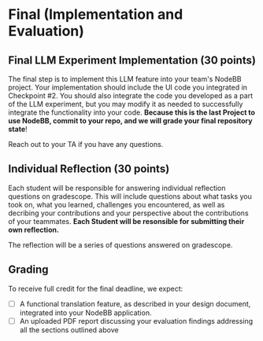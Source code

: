 # Final (Implementation and Evaluation)

## Final LLM Experiment Implementation (30 points)

The final step is to implement this LLM feature into your team's NodeBB project. Your implementation should include the UI code you integrated in Checkpoint #2. You should also integrate the code you developed as a part of the LLM experiment, but you may modify it as needed to successfully integrate the functionality into your code.
**Because this is the last Project to use NodeBB, commit to your repo, and we will grade your final repository state**!

Reach out to your TA if you have any questions. 

## Individual Reflection (30 points)

Each student will be responsible for answering individual reflection questions on gradescope.  This will include questions about what tasks you took on, what you learned, challenges you encountered, as well as decribing your contributions and your perspective about the contributions of your teammates.  **Each Student will be resonsible for submitting their own reflection.** 

The reflection will be a series of questions answered on gradescope.


## Grading
To receive full credit for the final deadline, we expect:

- [ ] A functional translation feature, as described in your design document, integrated into your NodeBB application.
- [ ] An uploaded PDF report discussing your evaluation findings addressing all the sections outlined above